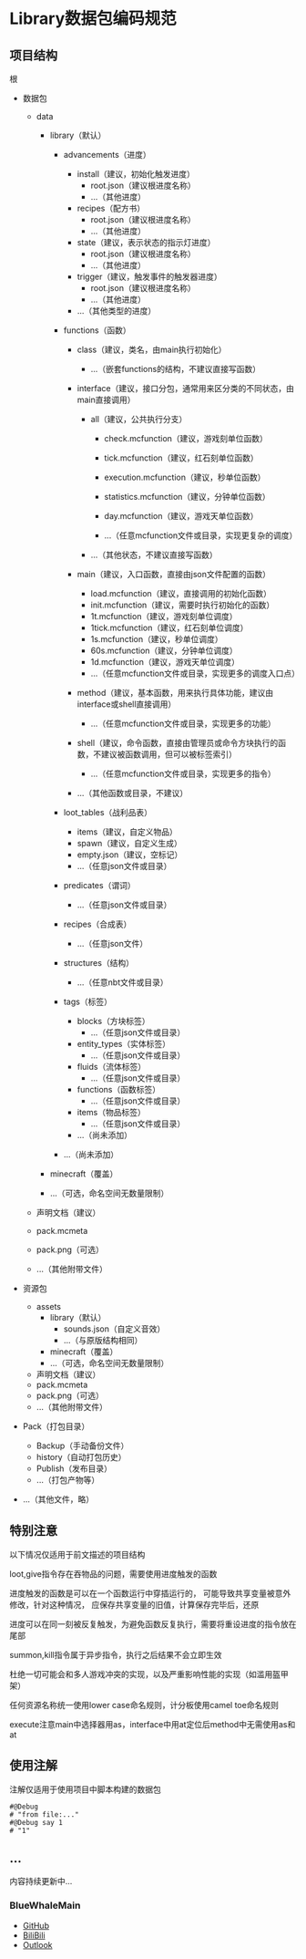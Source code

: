 # Library数据包编码规范

## 项目结构

根

- 数据包

    - data

        - library（默认）

            - advancements（进度）

                - install（建议，初始化触发进度）
                    - root.json（建议根进度名称）
                    - ...（其他进度）
                - recipes（配方书）
                    - root.json（建议根进度名称）
                    - ...（其他进度）
                - state（建议，表示状态的指示灯进度）
                    - root.json（建议根进度名称）
                    - ...（其他进度）
                - trigger（建议，触发事件的触发器进度）
                    - root.json（建议根进度名称）
                    - ...（其他进度）
                - ...（其他类型的进度）

            - functions（函数）

                - class（建议，类名，由main执行初始化）

                    - ...（嵌套functions的结构，不建议直接写函数）

                - interface（建议，接口分包，通常用来区分类的不同状态，由main直接调用）

                    - all（建议，公共执行分支）

                        - check.mcfunction（建议，游戏刻单位函数）
                        - tick.mcfunction（建议，红石刻单位函数）
                        - execution.mcfunction（建议，秒单位函数）
                        - statistics.mcfunction（建议，分钟单位函数）
                        - day.mcfunction（建议，游戏天单位函数）

                        - ...（任意mcfunction文件或目录，实现更复杂的调度）

                    - ...（其他状态，不建议直接写函数）

                - main（建议，入口函数，直接由json文件配置的函数）

                    - load.mcfunction（建议，直接调用的初始化函数）
                    - init.mcfunction（建议，需要时执行初始化的函数）
                    - 1t.mcfunction（建议，游戏刻单位调度）
                    - 1tick.mcfunction（建议，红石刻单位调度）
                    - 1s.mcfunction（建议，秒单位调度）
                    - 60s.mcfunction（建议，分钟单位调度）
                    - 1d.mcfunction（建议，游戏天单位调度）
                    - ...（任意mcfunction文件或目录，实现更多的调度入口点）

                - method（建议，基本函数，用来执行具体功能，建议由interface或shell直接调用）

                    - ...（任意mcfunction文件或目录，实现更多的功能）

                - shell（建议，命令函数，直接由管理员或命令方块执行的函数，不建议被函数调用，但可以被标签索引）

                    - ...（任意mcfunction文件或目录，实现更多的指令）

                - ...（其他函数或目录，不建议）

            - loot_tables（战利品表）

                - items（建议，自定义物品）
                - spawn（建议，自定义生成）
                - empty.json（建议，空标记）
                - ...（任意json文件或目录）

            - predicates（谓词）

                - ...（任意json文件或目录）

            - recipes（合成表）

                - ...（任意json文件）

            - structures（结构）

                - ...（任意nbt文件或目录）

            - tags（标签）

                - blocks（方块标签）
                    - ...（任意json文件或目录）
                - entity_types（实体标签）
                    - ...（任意json文件或目录）
                - fluids（流体标签）
                    - ...（任意json文件或目录）
                - functions（函数标签）
                    - ...（任意json文件或目录）
                - items（物品标签）
                    - ...（任意json文件或目录）
                - ...（尚未添加）

            - ...（尚未添加）

        - minecraft（覆盖）

        - ...（可选，命名空间无数量限制）

    - 声明文档（建议）

    - pack.mcmeta

    - pack.png（可选）

    - ...（其他附带文件）

- 资源包

    - assets
        - library（默认）
            - sounds.json（自定义音效）
            - ...（与原版结构相同）
        - minecraft（覆盖）
        - ...（可选，命名空间无数量限制）
    - 声明文档（建议）
    - pack.mcmeta
    - pack.png（可选）
    - ...（其他附带文件）

- Pack（打包目录）

    - Backup（手动备份文件）
    - history（自动打包历史）
    - Publish（发布目录）
    - ...（打包产物等）

- ...（其他文件，略）

## 特别注意

以下情况仅适用于前文描述的项目结构

loot,give指令存在吞物品的问题，需要使用进度触发的函数

进度触发的函数是可以在一个函数运行中穿插运行的， 可能导致共享变量被意外修改，针对这种情况， 应保存共享变量的旧值，计算保存完毕后，还原

进度可以在同一刻被反复触发，为避免函数反复执行，需要将重设进度的指令放在尾部

summon,kill指令属于异步指令，执行之后结果不会立即生效

杜绝一切可能会和多人游戏冲突的实现，以及严重影响性能的实现（如滥用盔甲架）

任何资源名称统一使用lower case命名规则，计分板使用camel toe命名规则

execute注意main中选择器用as，interface中用at定位后method中无需使用as和at

## 使用注解

注解仅适用于使用项目中脚本构建的数据包

``` mcfunction
#@Debug
# "from file:..."
#@Debug say 1
# "1"
```

## ...

内容持续更新中...

### BlueWhaleMain

+ [GitHub](https://github.com/BlueWhaleMain)
+ [BiliBili](https://space.bilibili.com/336800070/#/)
+ [Outlook](mailto:bluewhalemain@outlook.com)
